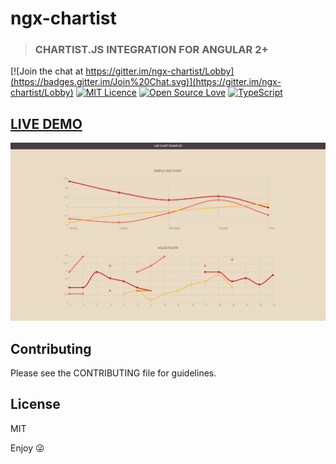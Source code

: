 # ngx-chartist
> ### CHARTIST.JS INTEGRATION FOR ANGULAR 2+

[![Join the chat at https://gitter.im/ngx-chartist/Lobby](https://badges.gitter.im/Join%20Chat.svg)](https://gitter.im/ngx-chartist/Lobby)
[![MIT Licence](https://badges.frapsoft.com/os/mit/mit.svg?v=103)](https://opensource.org/licenses/mit-license.php)
[![Open Source Love](https://badges.frapsoft.com/os/v1/open-source.svg?v=103)](https://github.com/ellerbrock/open-source-badges/)
[![TypeScript](https://badges.frapsoft.com/typescript/love/typescript.svg?v=101)](https://github.com/ellerbrock/typescript-badges/)

## [LIVE DEMO](https://affilnost.github.io/ngx-chartist/)
[![ngx-chartist](https://raw.githubusercontent.com/affilnost/ngx-chartist/master/src/assets/img/ngx-chartist-screen.png)](https://affilnost.github.io/ngx-chartist/)

## Contributing
Please see the CONTRIBUTING file for guidelines.

## License
MIT

Enjoy :stuck_out_tongue_winking_eye:
